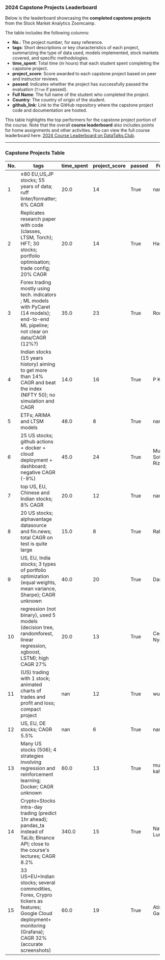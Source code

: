### 2024 Capstone Projects Leaderboard

Below is the leaderboard showcasing the **completed capstone projects** from the Stock Market Analytics Zoomcamp.

The table includes the following columns:
- **No.**: The project number, for easy reference.
- **tags**: Short descriptions or key characteristics of each project, summarizing the type of data used, models implemented, stock markets covered, and specific methodologies.
- **time_spent**: Total time (in hours) that each student spent completing the capstone project.
- **project_score**: Score awarded to each capstone project based on peer and instructor reviews.
- **passed**: Indicates whether the project has successfully passed the evaluation (`True` if passed).
- **Full Name**: The full name of the student who completed the project.
- **Country**: The country of origin of the student.
- **github_link**: Link to the GitHub repository where the capstone project code and documentation are hosted.

This table highlights the top performers for the capstone project portion of the course. Note that the overall **course leaderboard** also includes points for home assignments and other activities. You can view the full course leaderboard here: [2024 Course Leaderboard on DataTalks.Club](https://courses.datatalks.club/sma-zoomcamp-2024/leaderboard).

---

### Capstone Projects Table
| No. | tags | time_spent | project_score | passed | Full Name | Country | github_link |
| --- | --- | --- | --- | --- | --- | --- | --- |
| 1 | ±80 EU,US,JP stocks; 55 years of data; ruff linter/formatter; 6% CAGR  | 20.0 | 14 | True | nan | nan | [Repo Link](https://github.com/Yelinz/analytics-zoomcamp) |
| 2 | Replicates research paper with code (classes, LTSM, Torch); HFT; 30 stocks; portfolio optimisation; trade config; 20% CAGR | 20.0 | 14 | True | Haowei Ting | Taiwan | [Repo Link](https://github.com/hwting1/Stock-Markets-Analytics-Zoomcamp-Project) |
| 3 | Forex trading mostly using tech. indicators ; ML models with PyCaret (14 models); end-to-end ML pipeline; not clear on data/CAGR (12%?) | 35.0 | 23 | True | Roman | Ukraine | [Repo Link](https://github.com/py310/smaz_project) |
| 4 | Indian stocks (15 years history) aiming to get more than 14% CAGR and beat the index (NIFTY 50); no simulation and CAGR | 14.0 | 16 | True | P K Nayak  | India | [Repo Link](https://github.com/MekongDelta-mind/sma_project_repo/tree/capstone_rev_1) |
| 5 | ETFs; ARIMA and LTSM models | 48.0 | 8 | True | nan | nan | [Repo Link](https://github.com/bsenst/stock-markets-analytics-zoomcamp/tree/main/projects/etf-analytics) |
| 6 | 25 US stocks; github actions + docker + cloud deployment + dashboard; negative CAGR (-9%) | 45.0 | 24 | True | Mukhammad Sofyan Rizka Akbar | Indonesia | [Repo Link](https://github.com/SofyanAkbar94/stock-market-project) |
| 7 | top US, EU, Chinese and Indian stocks; 8% CAGR | 20.0 | 12 | True | nan | nan | [Repo Link](https://github.com/AlexKupreev/learn-trade-strategy) |
| 8 | 20 US stocks; alphavantage datasource and fin.news; total CAGR on test is quite large | 15.0 | 8 | True | Rahul  | Canada | [Repo Link](https://github.com/rashettycode/algo_trader) |
| 9 | US, EU, India stocks; 3 types of portfolio optimization (equal weights, mean variance, Sharpe); CAGR unknown | 40.0 | 20 | True | Dan Chen | Taiwan | [Repo Link](https://github.com/yueayase/yueayase-Stock-Markets-Analytics-Zoomcamp-Project) |
| 10 | regression (not binary), used 5 models (decision tree, randomforest, linear regression, xgboost, LSTM); high CAGR 27% | 20.0 | 13 | True | Cedric Nyagatare  | USA | [Repo Link](https://github.com/NYGCEDRIC/LLM_ZOOMCAMP/blob/main/Stock_Market_Analytics_Zoomcamp_Project.ipynb) |
| 11 | (US) trading with 1 stock; animated charts of trades and profit and loss; compact project | nan | 12 | True | wu feng you | Taiwan | [Repo Link](https://github.com/wufengyou/algo-trading-stratefy) |
| 12 | US, EU, DE stocks; CAGR 5.5% | nan | 6 | True | nan | nan | [Repo Link](https://github.com/pavelborovskikh/stock-markets-analytics-zoomcamp-2024/blob/main/project_240715.zip) |
| 13 | Many US stocks (506); 4 strategies involving regression and reinforcement learning; Docker; CAGR unknown | 60.0 | 13 | True | murat kahraman | US | [Repo Link](https://github.com/kahramanmurat/stock-trading-app) |
| 14 | Crypto+Stocks intra-day trading (predict 1hr ahead); pandas_ta instead of TaLib; Binance API; close to the course's lectures; CAGR 8.2% | 340.0 | 15 | True | Natalie Lunau  | Germany  | [Repo Link](https://github.com/pynat/trading_model) |
| 15 | 33 US+EU+Indian stocks; several commodities, Forex, Crypro tickers as features; Google Cloud deployment+ monitoring (Grafana); CAGR 32% (accurate screenshots) | 60.0 | 19 | True | Atish Gautam | India | [Repo Link](https://github.com/atishgautam07/max-reutrns-mlops) |
